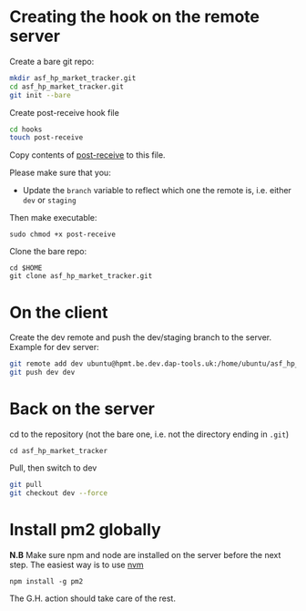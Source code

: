 # Creating the hook on the remote server

Create a bare git repo:

```sh
mkdir asf_hp_market_tracker.git
cd asf_hp_market_tracker.git
git init --bare
```

Create post-receive hook file

```sh
cd hooks
touch post-receive
```

Copy contents of [post-receive](./post-receive) to this file. 

Please make sure that you:
- Update the `branch` variable to reflect which one the remote is, i.e. either
  `dev` or `staging`

Then make executable:

```
sudo chmod +x post-receive
```

Clone the bare repo:

```
cd $HOME
git clone asf_hp_market_tracker.git
```

# On the client

Create the dev remote and push the dev/staging branch to the server.
Example for dev server:

```sh
git remote add dev ubuntu@hpmt.be.dev.dap-tools.uk:/home/ubuntu/asf_hp_market_tracker.git
git push dev dev
```

# Back on the server

cd to the repository (not the bare one, i.e. not the directory ending in `.git`)

`cd asf_hp_market_tracker`

Pull, then switch to dev

```sh
git pull
git checkout dev --force
```

# Install pm2 globally

**N.B** Make sure npm and node are installed on the server before the next
step. The easiest way is to use [nvm](https://github.com/nvm-sh/nvm#installing-and-updating)

`npm install -g pm2`

The G.H. action should take care of the rest.


